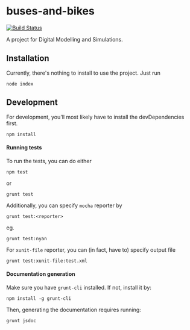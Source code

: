 # buses-and-bikes

[![Build Status](https://travis-ci.org/Xylem/buses-and-bikes.png?branch=master)](https://travis-ci.org/Xylem/buses-and-bikes)

A project for Digital Modelling and Simulations.

## Installation

Currently, there's nothing to install to use the project. Just run

```
node index
```

## Development

For development, you'll most likely have to install the devDependencies first.

```
npm install
```

#### Running tests

To run the tests, you can do either

```
npm test
```

or

```
grunt test
```

Additionally, you can specify `mocha` reporter by

```
grunt test:<reporter>
```

eg.

```
grunt test:nyan
```

For `xunit-file` reporter, you can (in fact, have to) specify output file

```
grunt test:xunit-file:test.xml
```

#### Documentation generation

Make sure you have `grunt-cli` installed. If not, install it by:

```
npm install -g grunt-cli
```

Then, generating the documentation requires running:

```
grunt jsdoc
```